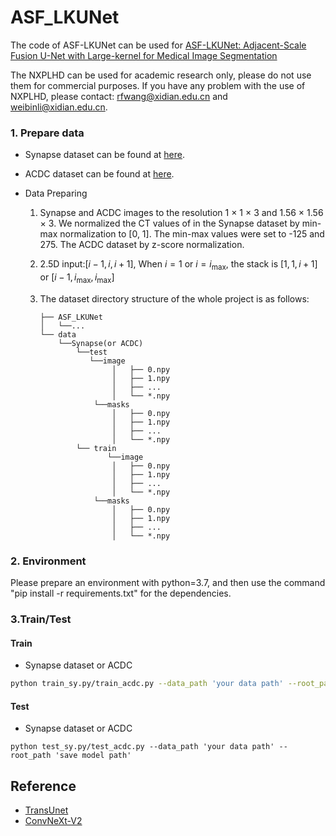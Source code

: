 # ASF_LKUNet

The code of ASF-LKUNet can be used for [ASF-LKUNet: Adjacent-Scale Fusion U-Net with Large-kernel for Medical Image Segmentation](https://www.techrxiv.org/articles/preprint/ASF-LKUNet_Adjacent-Scale_Fusion_U-Net_with_Large-kernel_for_Medical_Image_Segmentation/22794728)

The NXPLHD can be used for academic research only, please do not use them for commercial purposes. If you have any problem with the use of NXPLHD, please contact: rfwang@xidian.edu.cn and weibinli@xidian.edu.cn.

### 1. Prepare data

- Synapse dataset can be found at [here](https://www.synapse.org/#!Synapse:syn3193805/wiki/217789).

- ACDC dataset can be found at [here](https://www.creatis.insa-lyon.fr/Challenge/acdc/). 

- Data Preparing

  1. Synapse and ACDC images to the resolution 1 × 1 × 3  and 1.56 × 1.56 × 3. We normalized the CT values of in the Synapse dataset by min-max normalization to [0, 1]. The min-max values were set to -125 and 275. The ACDC dataset by z-score normalization.

  2. 2.5D input:$[i-1, i, i+1]$, When $i=1$ or $i=i_{\max }$, the stack is $[1, 1, i+1]$ or $[i-1, i_{\max }, i_{\max }]$

  3. The dataset directory structure of the whole project is as follows:
  
     ```
     ├── ASF_LKUNet
     │   └──...
     └── data
         └──Synapse(or ACDC)
             └──test
             	└──image
                     │   ├── 0.npy
                     │   ├── 1.npy
                     │   ├── ...
                     │   └── *.npy
                 └──masks
                     │   ├── 0.npy
                     │   ├── 1.npy
                     │   ├── ...
                     │   └── *.npy
             └── train
            		└──image
                     │   ├── 0.npy
                     │   ├── 1.npy
                     │   ├── ...
                     │   └── *.npy
                 └──masks
                     │   ├── 0.npy
                     │   ├── 1.npy
                     │   ├── ...
                     │   └── *.npy
     ```
     
     

### 2. Environment

Please prepare an environment with python=3.7, and then use the command "pip install -r requirements.txt" for the dependencies.

### 3.Train/Test

#### Train

- Synapse dataset or ACDC

```bash
python train_sy.py/train_acdc.py --data_path 'your data path' --root_path 'your main path' 
```

#### Test

- Synapse dataset or ACDC

```
python test_sy.py/test_acdc.py --data_path 'your data path' --root_path 'save model path' 
```



## Reference
* [TransUnet](https://github.com/Beckschen/TransUNet?utm_source=catalyzex.com)
* [ConvNeXt-V2](https://github.com/facebookresearch/ConvNeXt-V2)
